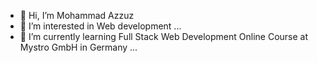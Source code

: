 - 👋 Hi, I’m Mohammad Azzuz
- 👀 I’m interested in Web development ...
- 🌱 I’m currently learning Full Stack Web Development Online Course at Mystro GmbH in Germany ...


<!---
mohammadazzuz/mohammadazzuz is a ✨ special ✨ repository because its `README.md` (this file) appears on your GitHub profile.
You can click the Preview link to take a look at your changes.
--->
